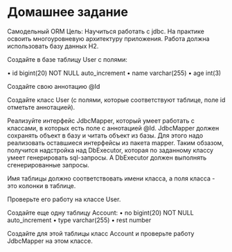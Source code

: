 # Домашнее задание
Самодельный ORM
Цель: Научиться работать с jdbc.
На практике освоить многоуровневую архитектуру приложения.
Работа должна использовать базу данных H2.

Создайте в базе таблицу User с полями:

• id bigint(20) NOT NULL auto_increment
• name varchar(255)
• age int(3)

Создайте свою аннотацию @Id

Создайте класс User (с полями, которые соответствуют таблице, поле id отметьте аннотацией).

Реализуйте интерфейс JdbcMapper<T>, который умеет работать с классами, в которых есть поле с аннотацией @Id. JdbcMapper<T> должен сохранять объект в базу и читать объект из базы.
Для этого надо реализовать оставшиеся интерфейсы из пакета mapper.
Таким обзазом, получится надстройка над DbExecutor<T>, которая по заданному классу умеет генерировать sql-запросы.
А DbExecutor<T> должен выполнять сгенерированные запросы.

Имя таблицы должно соответствовать имени класса, а поля класса - это колонки в таблице.

Проверьте его работу на классе User.

Создайте еще одну таблицу Account:
• no bigint(20) NOT NULL auto_increment
• type varchar(255)
• rest number

Создайте для этой таблицы класс Account и проверьте работу JdbcMapper на этом классе.